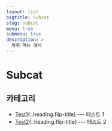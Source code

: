 ```yaml
---
layout: list
bigtitle: Subcat
slug: subcat
menu: true
submenu: true
description: >
  하위 메뉴 예시
---
```


# Subcat

## 카테고리

* [Test1]{:.heading.flip-title} --- 테스트 1    <!-- 클릭시 Test1 url로 이동 -->
* [Test2]{:.heading.flip-title} --- 테스트 2

[Test1]: /test1/
[Test2]: /test2/